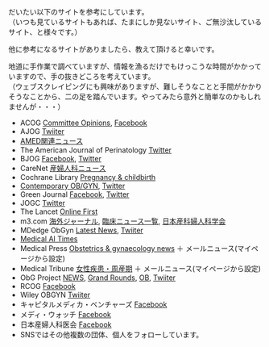 だいたい以下のサイトを参考にしています。  
（いつも見ているサイトもあれば、たまにしか見ないサイト、ご無沙汰しているサイト、と様々です。）

他に参考になるサイトがありましたら、教えて頂けると幸いです。

地道に手作業で調べていますが、情報を漁るだけでもけっこうな時間がかかっていますので、手の抜きどころを考えています。  
（ウェブスクレイピングにも興味がありますが、難しそうなことと手間がかかりそうなことから、二の足を踏んでいます。やってみたら意外と簡単なのかもしれませんが・・・）

* ACOG [Committee Opinions](https://www.acog.org/en/Clinical%20Guidance%20and%20Publications/Committee%20Opinions%20List), [Facebook](https://www.facebook.com/pg/ACOGNational/posts/)
* AJOG [Twiiter](https://twitter.com/AJOG_thegray)
* [AMED関連ニュース](https://twitter.com/news_amed)
* The American Journal of Perinatology [Twitter](https://twitter.com/AmJPerinatology)
* BJOG [Facebook](https://www.facebook.com/pg/BJOGjournal/posts/), [Twitter](https://twitter.com/BJOGTweets)
* CareNet [産婦人科ニュース](https://www.carenet.com/gynae)
* Cochrane Library [Pregnancy & childbirth](https://www.cochranelibrary.com/search)
* [Contemporary OB/GYN](https://www.contemporaryobgyn.net/), [Twitter](https://twitter.com/ContempOBGYN)
* Green Journal [Facebook](https://www.facebook.com/pg/greenjournal/posts/), [Twitter](https://twitter.com/greenjrnl)
* JOGC [Twitter](https://twitter.com/JOGC_Social)
* The Lancet [Online First](https://www.thelancet.com/journals/lancet/onlinefirst)
* m3.com [海外ジャーナル](https://www.m3.com/open/thesis/category/10014/), [臨床ニュース一覧](https://www.m3.com/open/clinical/news/category/10014/), [日本産科婦人科学会](https://www.m3.com/open/clinical/news/1054/)
* MDedge ObGyn [Latest News](https://www.mdedge.com/obgyn/latest-news), [Twiiter](https://twitter.com/MDEdgeObGyn)
* [Medical AI Times](https://aitimes.media/)
* Medical Press [Obstetrics & gynaecology news](https://medicalxpress.com/obstetrics-gynaecology-news/) ＋ メールニュース(マイページから設定)
* Medical Tribune [女性疾患・周産期](https://medical-tribune.co.jp/news/2019/dept_gynecology/) ＋ メールニュース(マイページから設定)
* ObG Project [NEWS](https://www.obgproject.com/category/alerts/), [Grand Rounds](https://www.obgproject.com/category/grand-rounds/), [OB](https://www.obgproject.com/category/ob/), [Twiiter](https://twitter.com/TheObGProject)
* RCOG [Facebook](https://www.facebook.com/pg/RCObsGyn/posts/)
* Wiley OBGYN [Twiiter](https://twitter.com/WileyOBGYN)
* キャピタルメディカ・ベンチャーズ [Facebook](https://www.facebook.com/pg/capimedi.ventures/posts/)
* メディ・ウォッチ [Facebook](https://www.facebook.com/pg/medwatch.jp/posts/)
* 日本産婦人科医会 [Facebook](https://www.facebook.com/jaog.or.jp/)
* SNSではその他複数の団体、個人をフォローしています。
